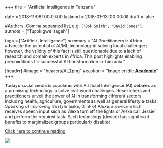 +++
title = "Artificial Intelligence in Tanzania"

date = 2018-11-08T00:00:00
lastmod = 2018-01-13T00:00:00
draft = false

#Authors. Comma separated list, e.g. `["Bob Smith", "David Jones"]`.
authors = ["Tupokigwe Isagah"]

tags = ["Artificial Intelligence"]
summary = "AI Practitioners in Africa advocate the potential of AI/ML technology in solving local challenges; however, the validity of this fact is still questionable due to a lack of research and domain experts in Africa. This post highlights enabling preconditions for successful AI transformation in Tanzania."

[header]
#image = "headers/AI_1.png"
#caption = "Image credit: [**Academic**](https://github.com/gcushen/hugo-academic/)"
+++

Today’s social media is populated with Artificial Intelligence (AI) debates as a promising technology to solve real-world challenges. Researchers and practitioners unveil the power of AI in transforming different sectors including health, agriculture, governments as well as general lifestyle-tasks. Speaking of improving lifestyle tasks, think of Alexa, a device which receives speech input such as ‘Alexa turn off the lights or Alexa call Jessie’ and perform the required task. Such technology (device) has significant benefits to marginalized groups particularly disabled.

[Click here to continue reading](https://medium.com/parrotai/transforming-artificial-intelligence-in-tanzania-keeping-up-with-the-world-changer-technology-dd0bfc61c3c4)


<img src="static/headers/AI_1.png" />